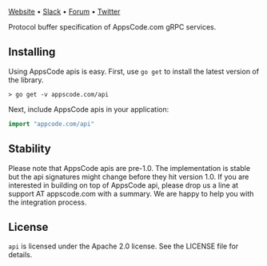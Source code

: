 [Website](https://appscode.com) • [Slack](https://slack.appscode.com) • [Forum](https://discuss.appscode.com) • [Twitter](https://twitter.com/AppsCodeHQ)

Protocol buffer specification of AppsCode.com gRPC services.

## Installing
Using AppsCode apis is easy. First, use `go get` to install the latest version of the library.

    > go get -v appscode.com/api

Next, include AppsCode apis in your application:

```go
import "appcode.com/api"
```

## Stability
Please note that AppsCode apis are pre-1.0. The implementation is stable but the api signatures might change 
before they hit version 1.0. If you are interested in building on top of AppsCode api, please drop us a line at 
support AT appscode.com with a summary. We are happy to help you with the integration process.

## License
`api` is licensed under the Apache 2.0 license. See the LICENSE file for details.
